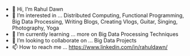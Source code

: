 - 👋 Hi, I’m Rahul Dawn
- 👀 I’m interested in ...
Distributed Computing, Functional Programming, Big Data Processing, Writing Blogs, Creating Vlogs, Guitar, Singing, Photography, Yoga
- 🌱 I’m currently learning ...
more on Big Data Processing Techniques
- 💞️ I’m looking to collaborate on ...
Big Data Projects
- 📫 How to reach me ...
https://www.linkedin.com/in/rahuldawn/
<!---
ghrdawn/ghrdawn is a ✨ special ✨ repository because its `README.md` (this file) appears on your GitHub profile.
You can click the Preview link to take a look at your changes.
--->
